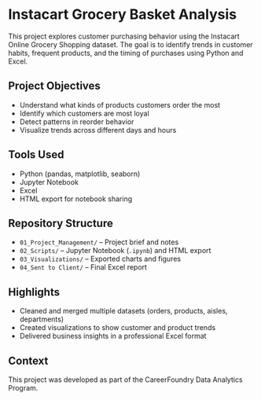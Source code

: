 # Instacart Grocery Basket Analysis

This project explores customer purchasing behavior using the Instacart Online Grocery Shopping dataset. The goal is to identify trends in customer habits, frequent products, and the timing of purchases using Python and Excel.

## Project Objectives
- Understand what kinds of products customers order the most
- Identify which customers are most loyal
- Detect patterns in reorder behavior
- Visualize trends across different days and hours

## Tools Used
- Python (pandas, matplotlib, seaborn)
- Jupyter Notebook
- Excel
- HTML export for notebook sharing

## Repository Structure
- `01_Project_Management/` – Project brief and notes
- `02_Scripts/` – Jupyter Notebook (`.ipynb`) and HTML export
- `03_Visualizations/` – Exported charts and figures
- `04_Sent to Client/` – Final Excel report

## Highlights
- Cleaned and merged multiple datasets (orders, products, aisles, departments)
- Created visualizations to show customer and product trends
- Delivered business insights in a professional Excel format

## Context
This project was developed as part of the CareerFoundry Data Analytics Program.

